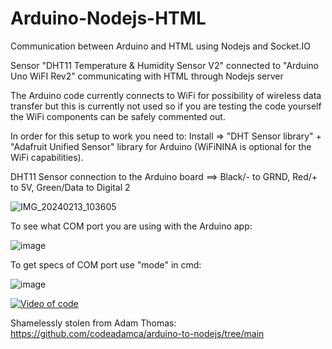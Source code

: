 # Arduino-Nodejs-HTML
Communication between Arduino and HTML using Nodejs and Socket.IO

Sensor "DHT11 Temperature & Humidity Sensor V2" connected to "Arduino Uno WiFI Rev2" communicating with HTML through Nodejs server

The Arduino code currently connects to WiFi for possibility of wireless data transfer but this is currently not used so if you are testing the code yourself the WiFi components can be safely commented out.

In order for this setup to work you need to:
Install => "DHT Sensor library" + "Adafruit Unified Sensor" library for Arduino (WiFiNINA is optional for the WiFi capabilities).

DHT11 Sensor connection to the Arduino board ==> Black/- to GRND, Red/+ to 5V, Green/Data to Digital 2

![IMG_20240213_103605](https://github.com/mhaihala/DHT11-to-HTML/assets/149393029/8ea34700-72b2-42ee-85fb-07fa90e9defd)


To see what COM port you are using with the Arduino app:

![image](https://github.com/mhaihala/DHT11-to-HTML/assets/149393029/f0aeedc7-9baf-4104-a699-ddfc1a765651)

To get specs of COM port use "mode" in cmd:

![image](https://github.com/mhaihala/DHT11-to-HTML/assets/149393029/155574e2-9082-40bb-a65e-8d399b9ff2e4)





[![Video of code](https://img.youtube.com/vi/z-D6T3KnEGo/0.jpg)](https://www.youtube.com/watch?v=z-D6T3KnEGo)


Shamelessly stolen from Adam Thomas:
https://github.com/codeadamca/arduino-to-nodejs/tree/main
